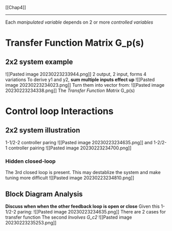 [[Chap4]]
****
Each _manipulated variable_ depends on 2 or more _controlled variables_
# Transfer Function Matrix G_p(s)
## 2x2 system example
![[Pasted image 20230223233944.png]]
2 output, 2 input, forms 4 variations
To derive y1 and y2, **sum multiple inputs effect up**
![[Pasted image 20230223234023.png]]
Turn them into vector from:
![[Pasted image 20230223234338.png]]
The _Transfer Function Matrix_ G_p(s)
# Control loop Interactions
## 2x2 system illustration
1-1/2-2 controller paring
![[Pasted image 20230223234635.png]]
and 1-2/2-1 controller pairing
![[Pasted image 20230223234700.png]]
### Hidden closed-loop
The 3rd closed loop is present. This may destablize the system and make tuning more difficult
![[Pasted image 20230223234810.png]]

## Block Diagram Analysis
**Discuss when when the other feedback loop is open or close**
Given this 1-1/2-2 paring:
![[Pasted image 20230223234635.png]]
There are 2 cases for transfer function
The second _Involves G_c2_
![[Pasted image 20230223235253.png]]

